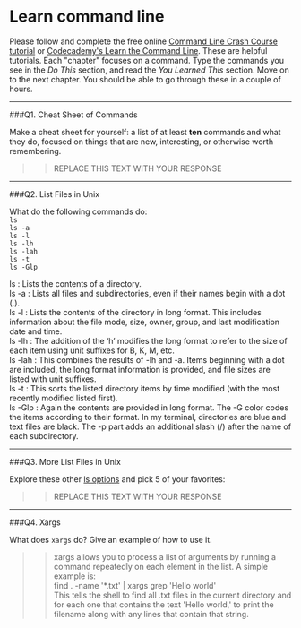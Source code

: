 # Learn command line

Please follow and complete the free online [Command Line Crash Course
tutorial](https://web.archive.org/web/20160708171659/http://cli.learncodethehardway.org/book/) or [Codecademy's Learn the Command Line](https://www.codecademy.com/learn/learn-the-command-line). These are helpful tutorials. Each "chapter" focuses on a command. Type the commands you see in the _Do This_ section, and read the _You Learned This_ section. Move on to the next chapter. You should be able to go through these in a couple of hours.

---

###Q1.  Cheat Sheet of Commands  

Make a cheat sheet for yourself: a list of at least **ten** commands and what they do, focused on things that are new, interesting, or otherwise worth remembering.

> > REPLACE THIS TEXT WITH YOUR RESPONSE

---

###Q2.  List Files in Unix   

What do the following commands do:  
`ls`  
`ls -a`  
`ls -l`  
`ls -lh`  
`ls -lah`  
`ls -t`  
`ls -Glp`  

> >
ls : Lists the contents of a directory.  
ls -a : Lists all files and subdirectories, even if their names begin with a dot (.).  
ls -l : Lists the contents of the directory in long format. This includes information about the file mode, size, owner, group, and last modification date and time.  
ls -lh :  The addition of the ‘h’ modifies the long format to refer to the size of each item using unit suffixes for B, K, M, etc.  
ls -lah : This combines the results of -lh and -a. Items beginning with a dot are included, the long format information is provided, and file sizes are listed with unit suffixes.  
ls -t : This sorts the listed directory items by time modified (with the most recently modified listed first).  
ls -Glp : Again the contents are provided in long format. The -G color codes the items according to their format. In my terminal, directories are blue and text files are black. The -p part adds an additional slash (/) after the name of each subdirectory.  

---

###Q3.  More List Files in Unix  

Explore these other [ls options](http://www.techonthenet.com/unix/basic/ls.php) and pick 5 of your favorites:

> > REPLACE THIS TEXT WITH YOUR RESPONSE

---

###Q4.  Xargs   

What does `xargs` do? Give an example of how to use it.

> > xargs allows you to process a list of arguments by running a command repeatedly on each element in the list.
A simple example is:  
find . -name '*.txt' | xargs grep 'Hello world'  
This tells the shell to find all .txt files in the current directory and for each one that contains the text 'Hello world,' to print the filename along with any lines that contain that string.

 

